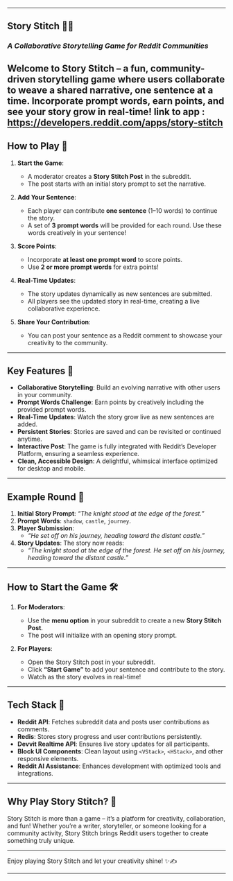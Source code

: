  
---

## **Story Stitch 📝✨**  
### *A Collaborative Storytelling Game for Reddit Communities*  

Welcome to **Story Stitch** – a fun, community-driven storytelling game where users collaborate to weave a shared narrative, one sentence at a time. Incorporate **prompt words**, earn points, and see your story grow in real-time!
link to app : https://developers.reddit.com/apps/story-stitch
---

## **How to Play 🚀**  

1. **Start the Game**:  
   - A moderator creates a **Story Stitch Post** in the subreddit.  
   - The post starts with an initial story prompt to set the narrative.  

2. **Add Your Sentence**:  
   - Each player can contribute **one sentence** (1–10 words) to continue the story.  
   - A set of **3 prompt words** will be provided for each round. Use these words creatively in your sentence!  

3. **Score Points**:  
   - Incorporate **at least one prompt word** to score points.  
   - Use **2 or more prompt words** for extra points!  

4. **Real-Time Updates**:  
   - The story updates dynamically as new sentences are submitted.  
   - All players see the updated story in real-time, creating a live collaborative experience.  

5. **Share Your Contribution**:  
   - You can post your sentence as a Reddit comment to showcase your creativity to the community.  

---

## **Key Features 🎯**  

- **Collaborative Storytelling**: Build an evolving narrative with other users in your community.  
- **Prompt Words Challenge**: Earn points by creatively including the provided prompt words.  
- **Real-Time Updates**: Watch the story grow live as new sentences are added.  
- **Persistent Stories**: Stories are saved and can be revisited or continued anytime.  
- **Interactive Post**: The game is fully integrated with Reddit’s Developer Platform, ensuring a seamless experience.  
- **Clean, Accessible Design**: A delightful, whimsical interface optimized for desktop and mobile.  

---

## **Example Round 📝**  

1. **Initial Story Prompt**: *“The knight stood at the edge of the forest.”*  
2. **Prompt Words**: `shadow`, `castle`, `journey`.  
3. **Player Submission**:  
   - *“He set off on his journey, heading toward the distant castle.”*  
4. **Story Updates**: The story now reads:  
   - *“The knight stood at the edge of the forest. He set off on his journey, heading toward the distant castle.”*  

---

## **How to Start the Game 🛠️**  

1. **For Moderators**:  
   - Use the **menu option** in your subreddit to create a new **Story Stitch Post**.  
   - The post will initialize with an opening story prompt.  

2. **For Players**:  
   - Open the Story Stitch post in your subreddit.  
   - Click **“Start Game”** to add your sentence and contribute to the story.  
   - Watch as the story evolves in real-time!  

---

## **Tech Stack 🧰**  

- **Reddit API**: Fetches subreddit data and posts user contributions as comments.  
- **Redis**: Stores story progress and user contributions persistently.  
- **Devvit Realtime API**: Ensures live story updates for all participants.  
- **Block UI Components**: Clean layout using `<VStack>`, `<HStack>`, and other responsive elements.  
- **Reddit AI Assistance**: Enhances development with optimized tools and integrations.  

---

## **Why Play Story Stitch? 🌟**  

Story Stitch is more than a game – it’s a platform for creativity, collaboration, and fun! Whether you’re a writer, storyteller, or someone looking for a community activity, Story Stitch brings Reddit users together to create something truly unique.  

---

Enjoy playing Story Stitch and let your creativity shine! ✨✍️  

---   